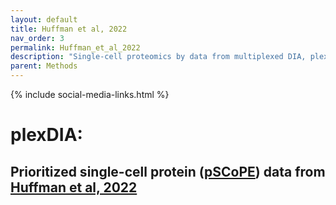 ```yaml
---
layout: default
title: Huffman et al, 2022
nav_order: 3
permalink: Huffman_et_al_2022
description: "Single-cell proteomics by data from multiplexed DIA, plexDIA | Slavov Laboratory"
parent: Methods
---
```

{% include social-media-links.html %}

# plexDIA:

## Prioritized single-cell protein ([pSCoPE](https://scp.slavovlab.net/sSCoPE)) data from [Huffman et al, 2022](https://www.biorxiv.org/content/10.1101/2021.11.03.467007v1)





&nbsp;





&nbsp;  

&nbsp;

&nbsp;  

&nbsp;

&nbsp;


&nbsp;

&nbsp;

&nbsp;

&nbsp;

&nbsp;

&nbsp;

&nbsp;

&nbsp;

&nbsp;

&nbsp;

&nbsp;

&nbsp;

&nbsp;
